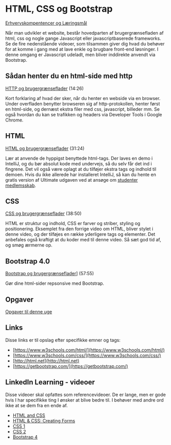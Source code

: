 # HTML, CSS og Bootstrap
[Erhvervskompentencer og Læringsmål](admin.md)

Når man udvikler et website, består hovedparten af brugergrænsefladen af html, css og nogle gange Javascript eller javascriptbaserede frameworks. Se de fire nedenstående videoer, som tilsammen giver dig hvad du behøver for at komme i gang med at lave enkle og brugbare front-end løsninger. I denne omgang er Javascript udeladt, men bliver inddirekte anvendt via Bootstrap.

## Sådan henter du en html-side med http
[HTTP og brugergrænseflader](https://youtu.be/_HzvzJVqYaI) (14:26)

Kort forklaring af hvad der sker, når du henter en webside via en browser. Under overfladen benytter browseren sig af http-protokollen, henter først en html-side, og dernæst ekstra filer med css, javascript, billeder mm. Se også hvordan du kan se trafikken og headers via Developer Tools i Google Chrome.

## HTML
[HTML og brugergrænseflader](https://youtu.be/49WqDg5kQak) (31:24)

Lær at anvende de hyppigst benyttede html-tags. Der laves en demo i IntelliJ, og du bør absolut kode med undervejs, så du selv får det ind i fingrene. Det vil også være oplagt at du tilføjer ekstra tags og indhold til demoen. Hvis du ikke allerede har installeret IntelliJ, så kan du hente en gratis version af Ultimate udgaven ved at ansøge om [studenter medlemsskab](https://www.jetbrains.com/student/).

## CSS
[CSS og brugergrænseflader](https://youtu.be/xpenBxw9bRg) (38:50)

HTML er struktur og indhold, CSS er farver og striber, styling og positionering. Eksemplet fra den forrige video om HTML, bliver stylet i denne video, og der tilføjes en række yderligere tags og elementer. Det anbefales også kraftigt at du koder med til denne video. Så sæt god tid af, og smøg ærmerne op.

## Bootstrap 4.0
[Bootstrap og brugergrænseflader](https://youtu.be/c4Rd2u4nXUo)] (57:55)

Gør dine html-sider repsonsive med Bootstrap.







## Opgaver
[Opgaver til denne uge](./opgaver/README.md)

## Links
Disse links er til opslag efter specifikke emner og tags:

- [https://www.w3schools.com/html/](https://www.w3schools.com/html/)
- [https://www.w3schools.com/css/](https://www.w3schools.com/css/)
- [http://html.net](http://html.net)
- [https://getbootstrap.com/](https://getbootstrap.com/)

## LinkedIn Learning - videoer
Disse videoer skal opfattes som referencevideoer. De er lange, men er gode hvis I har specifikke ting I ønsker at blive bedre til. I behøver med andre ord ikke at se dem fra en ende af.

- [HTML and CSS](https://www.linkedin.com/learning/html-essential-training/html-and-css?u=57077785)
- [HTML & CSS: Creating Forms](https://www.linkedin.com/learning/html-css-creating-forms/welcome?u=57077785)
- [CSS 1](https://www.linkedin.com/learning/css-essential-training-1/welcome?u=57077785)
- [CSS 2](https://www.linkedin.com/learning/css-essential-training-2-2/welcome?u=57077785)
- [Bootstrap 4](https://www.linkedin.com/learning/bootstrap-4-essential-training/welcome?u=57077785)
